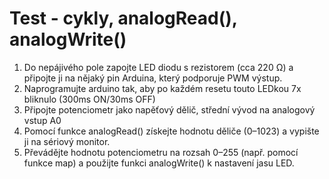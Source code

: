 # Test - cykly, analogRead(), analogWrite()

1. Do nepájivého pole zapojte LED diodu s rezistorem (cca 220 Ω) a připojte ji na nějaký pin Arduina, který podporuje PWM výstup.
2. Naprogramujte arduino tak, aby po každém resetu touto LEDkou 7x bliknulo (300ms ON/30ms OFF)
3. Připojte potenciometr jako napěťový dělič, střední vývod na analogový vstup A0
4. Pomocí funkce analogRead() získejte hodnotu děliče (0–1023) a vypište ji na sériový monitor.
5. Převádějte hodnotu potenciometru na rozsah 0–255 (např. pomocí funkce map) a použijte funkci analogWrite() k nastavení jasu LED.
